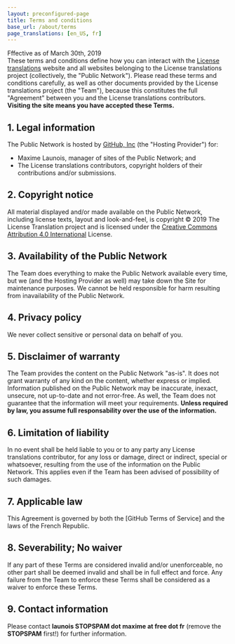 ```yaml
---
layout: preconfigured-page
title: Terms and conditions
base_url: /about/terms
page_translations: [en_US, fr]
---
```

Fffective as of March 30th, 2019  
These terms and conditions define how you can interact with the
[License translations](https://license-translations.github.io) website and
all websites belonging to the License translations project (collectively, the
"Public Network"). Please read these terms and conditions carefully, as well
as other documents provided by the License translations project (the "Team"),
because this constitutes the full "Agreement" between you and the License
translations contributors. **Visiting the site means you have accepted these
Terms.**

## 1. Legal information
The Public Network is hosted by [GitHub, Inc](https://github.com/) (the "Hosting
Provider") for:
* Maxime Launois, manager of sites of the Public Network; and
* The License translations contributors, copyright holders of their contributions
and/or submissions.

## 2. Copyright notice
All material displayed and/or made available on the Public Network, including
license texts, layout and look-and-feel, is copyright © 2019 The License Translation
project and is licensed under the
[Creative Commons Attribution 4.0 International](https://creativecommons.org/licenses/by/4.0/)
License.

## 3. Availability of the Public Network
The Team does everything to make the Public Network available every time, but we (and the
Hosting Provider as well) may take down the Site for maintenance purposes. We cannot be
held responsible for harm resulting from inavailability of the Public Network.

## 4. Privacy policy
We never collect sensitive or personal data on behalf of you.

## 5. Disclaimer of warranty
The Team provides the content on the Public Network "as-is". It does not grant
warranty of any kind on the content, whether express or implied. Information published
on the Public Network may be inaccurate, inexact, unsecure, not up-to-date and not
error-free. As well, the Team does not guarantee that the information will meet your
requirements. **Unless required by law, you assume full responsability over the use
of the information.**

## 6. Limitation of liability
In no event shall be held liable to you or to any party any License translations contributor,
for any loss or damage, direct or indirect, special or whatsoever, resulting from the use
of the information on the Public Network. This applies even if the Team has been advised
of possibility of such damages.

## 7. Applicable law
This Agreement is governed by both the [GitHub Terms of Service] and the laws of the French
Republic.

## 8. Severability; No waiver
If any part of these Terms are considered invalid and/or unenforceable, no other part shall
be deemed invalid and shall be in full effect and force. Any failure from the Team to
enforce these Terms shall be considered as a waiver to enforce these Terms.

## 9. Contact information
Please contact **launois STOPSPAM dot maxime at free dot fr** (remove the **STOPSPAM** first!)
for further information.
